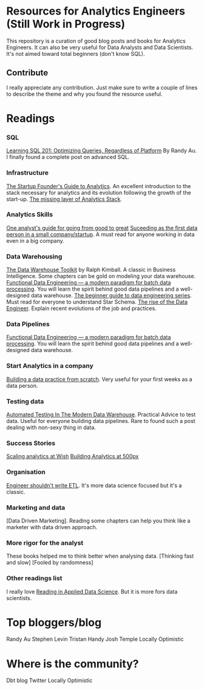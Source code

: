 # Resources for Analytics Engineers (Still Work in Progress)
This repository is a curation of good blog posts and books for Analytics Engineers. It can also be very useful for Data Analysts and Data Scientists. It's not aimed toward total beginners (don't know SQL).

## Contribute
I really appreciate any contribution. Just make sure to write a couple of lines to describe the theme and why you found the resource useful. 


# Readings


### SQL
[Learning SQL 201: Optimizing Queries, Regardless of Platform](https://towardsdatascience.com/learning-sql-201-optimizing-queries-regardless-of-platform-918a3af9c8b1) By Randy Au. I finally found a complete post on advanced SQL.


### Infrastructure

[The Startup Founder's Guide to Analytics](https://thinkgrowth.org/the-startup-founders-guide-to-analytics-1d2176f20ac1). An excellent introduction to the stack necessary for analytics and its evolution following the growth of the start-up.
[The missing layer of Analytics Stack](https://blog.getdbt.com/the-missing-layers-of-the-analytics-stack).

### Analytics Skills
[One analyst's guide for going from good to great](https://blog.getdbt.com/one-analysts-guide-for-going-from-good-to-great/)
[Suceeding as the first data person in a small company/startup](https://towardsdatascience.com/succeeding-as-a-data-scientist-in-small-companies-startups-92f59e22bd8c). A must read for anyone working in data even in a big company. 

### Data Warehousing

[The Data Warehouse Toolkit]() by Ralph Kimball. A classic in Business Intelligence. Some chapters can be gold on modeling your data warehouse. 
[Functional Data Engineering — a modern paradigm for batch data processing](https://medium.com/@maximebeauchemin/functional-data-engineering-a-modern-paradigm-for-batch-data-processing-2327ec32c42a). You will learn the spirit behind good data pipelines and a well-designed data warehouse.
[The beginner guide to data engineering series](). Must read for everyone to understand Star Schema. 
[The rise of the Data Engineer](https://medium.com/free-code-camp/the-rise-of-the-data-engineer-91be18f1e603). Explain recent evolutions of the job and practices. 

### Data Pipelines

[Functional Data Engineering — a modern paradigm for batch data processing](https://medium.com/@maximebeauchemin/functional-data-engineering-a-modern-paradigm-for-batch-data-processing-2327ec32c42a). You will learn the spirit behind good data pipelines and a well-designed data warehouse.

### Start Analytics in a company
[Building a data practice from scratch](https://www.locallyoptimistic.com/post/building-a-data-practice/). Very useful for your first weeks as a data person. 

### Testing data
[Automated Testing In The Modern Data Warehouse](https://medium.com/@josh.temple/automated-testing-in-the-modern-data-warehouse-d5a251a866af). Practical Advice to test data. Useful for everyone building data pipelines. Rare to found such a post dealing with non-sexy thing in data. 


### Success Stories
[Scaling analytics at Wish](https://medium.com/wish-engineering/scaling-analytics-at-wish-619eacb97d16)
[Building Analytics at 500px](https://medium.com/@samson_hu/building-analytics-at-500px-92e9a7005c83)

### Organisation
[Engineer shouldn't write ETL](https://multithreaded.stitchfix.com/blog/2016/03/16/engineers-shouldnt-write-etl/). It's more data science focused but it's a classic.

### Marketing and data
[Data Driven Marketing]. Reading some chapters can help you think like a marketer with data driven approach. 

### More rigor for the analyst
These books helped me to think better when analysing data. 
[Thinking fast and slow]
[Fooled by randomness]


### Other readings list

I really love [Reading in Applied Data Science](https://github.com/hadley/stats337#readings). But it is more fors data scientists.

# Top bloggers/blog
Randy Au
Stephen Levin
Tristan Handy 
Josh Temple
Locally Optimistic

# Where is the community?
Dbt blog
Twitter
Locally Optimistic

